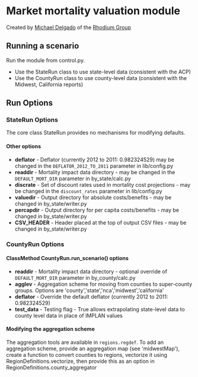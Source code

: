 
# Market mortality valuation module

Created by [Michael Delgado][] of the [Rhodium Group][]

[Michael Delgado]: http://rhg.com/people/michael-delgado
[Rhodium Group]: http://rhg.com/



## Running a scenario ##

Run the module from control.py.

* Use the StateRun class to use state-level data (consistent with the ACP)
* Use the CountyRun class to use county-level data (consistent with the Midwest, California reports)

## Run Options ##

### StateRun Options ###

The core class StateRun provides no mechanisms for modifying defaults.

#### Other options ####

* **deflator** - Deflator (currently 2012 to 2011: 0.982324529) may be changed in the `DEFLATOR_2012_TO_2011` parameter in lib/config.py
* **readdir** - Mortality impact data directory - may be changed in the `DEFAULT_MORT_DIR` parameter in by\_state/calc.py
* **discrate** - Set of discount rates used in mortality cost projections - may be changed in the `discount_rates` parameter in lib/config.py
* **valuedir** - Output directory for absolute costs/benefits - may be changed in by_state/writer.py
* **percapdir** - Output directory for per capita costs/benefits - may be changed in by\_state/writer.py
* **CSV\_HEADER** - Header placed at the top of output CSV files - may be changed in by\_state/writer.py

### CountyRun Options ###

#### ClassMethod CountyRun.run_scenario() options ####

* **readdir** - Mortality impact data directory - optional override of `DEFAULT_MORT_DIR` parameter in by\_county/calc.py
* **agglev** - Aggregation scheme for moving from counties to super-county groups. Options are 'county','state','nca','midwest','california'
* **deflator** - Override the default deflator (currently 2012 to 2011: 0.982324529)
* **test\_data** - Testing flag - True allows extrapolating state-level data to county level data in place of IMPLAN values

#### Modifying the aggregation scheme ####

The aggregation tools are available in `regions.regdef`. To add an aggregation
scheme, provide an aggregation map (see 'midwestMap'), create a function to
convert counties to regions, vectorize it using RegionDefinitions.vectorize,
then provide this as an option in RegionDefinitions.county_aggregator